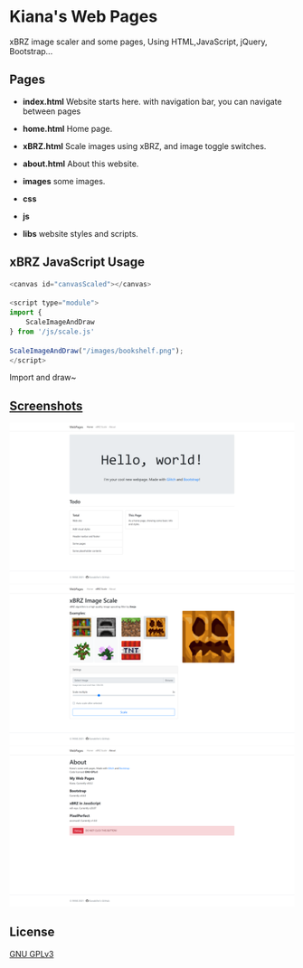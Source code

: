 Kiana's Web Pages
=================

xBRZ image scaler and some pages, Using HTML,JavaScript, jQuery, Bootstrap...

## Pages

- **index.html**
  Website starts here. with navigation bar, you can navigate between pages  

- **home.html**
  Home page.

- **xBRZ.html**
  Scale images using xBRZ, and image toggle switches.

- **about.html**
  About this website.

- **images**
  some images.

- **css**
- **js**
- **libs**
  website styles and scripts.

## xBRZ JavaScript Usage
```JavaScript
<canvas id="canvasScaled"></canvas>

<script type="module">
import {
    ScaleImageAndDraw
} from '/js/scale.js'

ScaleImageAndDraw("/images/bookshelf.png"); 
</script>
```
Import and draw~

## [Screenshots](https://github.com/Kianakiferi/My-Web-Pages/tree/main/screenshots)
![Home page](./screenshots/home.png)
![xBRZ page](./screenshots/xBRZ.png)
![About page](./screenshots/about.png)
## License

[GNU GPLv3](https://github.com/Kianakiferi/My-Web-Pages/blob/glitch/LICENSE)
